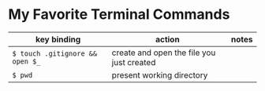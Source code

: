 # My Favorite Terminal Commands

| key binding                     | action                                    | notes |
|---------------------------------|-------------------------------------------|-------|
| `$ touch .gitignore && open $_` | create and open the file you just created |       |
| `$ pwd`                         | present working directory                 |       |
